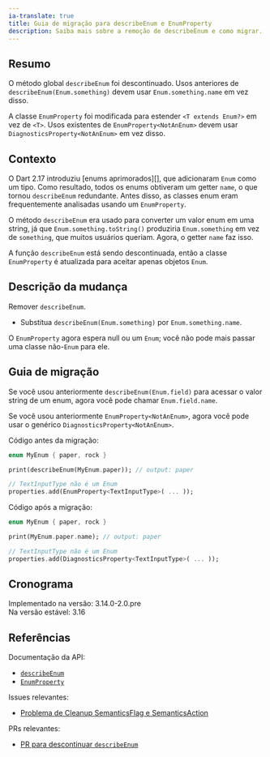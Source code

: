 ```yaml
---
ia-translate: true
title: Guia de migração para describeEnum e EnumProperty
description: Saiba mais sobre a remoção de describeEnum e como migrar.
---
```


## Resumo

O método global `describeEnum` foi descontinuado. Usos anteriores de
`describeEnum(Enum.something)` devem usar `Enum.something.name` em vez disso.

A classe `EnumProperty` foi modificada para estender `<T extends Enum?>`
em vez de `<T>`. Usos existentes de `EnumProperty<NotAnEnum>` devem usar
`DiagnosticsProperty<NotAnEnum>` em vez disso.

## Contexto

O Dart 2.17 introduziu [enums aprimorados][], que adicionaram `Enum` como um tipo.
Como resultado, todos os enums obtiveram um getter `name`, o que tornou `describeEnum`
redundante. Antes disso, as classes enum eram frequentemente analisadas usando um
`EnumProperty`.

O método `describeEnum` era usado para converter um valor enum em uma string,
já que `Enum.something.toString()` produziria `Enum.something` em vez de
`something`, que muitos usuários queriam. Agora, o getter `name` faz isso.

A função `describeEnum` está sendo descontinuada, então a classe
`EnumProperty` é atualizada para aceitar apenas objetos `Enum`.

[enhanced enums]: {{site.dart-site}}/language/enums#declaring-enhanced-enums

## Descrição da mudança

Remover `describeEnum`.

- Substitua `describeEnum(Enum.something)` por `Enum.something.name`.

O `EnumProperty` agora espera null ou um `Enum`; você não pode mais
passar uma classe não-`Enum` para ele.

## Guia de migração

Se você usou anteriormente `describeEnum(Enum.field)` para acessar o valor
string de um enum, agora você pode chamar `Enum.field.name`.

Se você usou anteriormente `EnumProperty<NotAnEnum>`, agora você pode usar o
genérico `DiagnosticsProperty<NotAnEnum>`.

Código antes da migração:

```dart
enum MyEnum { paper, rock }

print(describeEnum(MyEnum.paper)); // output: paper

// TextInputType não é um Enum
properties.add(EnumProperty<TextInputType>( ... ));
```

Código após a migração:

```dart
enum MyEnum { paper, rock }

print(MyEnum.paper.name); // output: paper

// TextInputType não é um Enum
properties.add(DiagnosticsProperty<TextInputType>( ... ));
```

## Cronograma

Implementado na versão: 3.14.0-2.0.pre<br>
Na versão estável: 3.16

## Referências

Documentação da API:

* [`describeEnum`][]
* [`EnumProperty`][]

Issues relevantes:

* [Problema de Cleanup SemanticsFlag e SemanticsAction][]

PRs relevantes:

* [PR para descontinuar `describeEnum`][]

[`describeEnum`]: {{site.api}}/flutter/lib/src/foundation/describeEnum.html
[`EnumProperty`]: {{site.api}}/flutter/lib/src/foundation/EnumProperty.html
[Problema de Cleanup SemanticsFlag e SemanticsAction]: {{site.repo.flutter}}/issues/123346
[PR para descontinuar `describeEnum`]: {{site.repo.flutter}}/pull/125016
